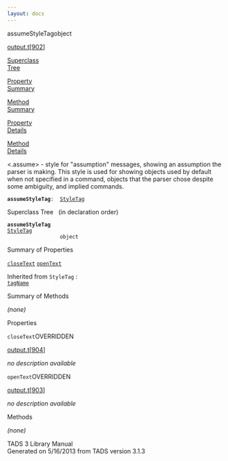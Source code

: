 ```yaml
---
layout: docs
---
```

<span class="title">assumeStyleTag</span><span class="type">object</span>

[output.t](../file/output.t.html)\[[902](../source/output.t.html#902)\]

[Superclass  
Tree](#_SuperClassTree_)

[Property  
Summary](#_PropSummary_)

[Method  
Summary](#_MethodSummary_)

[Property  
Details](#_Properties_)

[Method  
Details](#_Methods_)



\<.assume\> - style for "assumption" messages, showing an assumption the
parser is making. This style is used for showing objects used by default
when not specified in a command, objects that the parser chose despite
some ambiguity, and implied commands.

**`assumeStyleTag`**` :   `[`StyleTag`](../object/StyleTag.html)



<span id="_SuperClassTree_"></span>



<span class="hdln">Superclass Tree</span>   (in declaration order)



**`assumeStyleTag`**  
[`StyleTag`](../object/StyleTag.html)  
`                 object`  
<span id="_PropSummary_"></span>



<span class="hdln">Summary of Properties</span>  



[`closeText`](#closeText) [`openText`](#openText)

Inherited from `StyleTag` :  
[`tagName`](../object/StyleTag.html#tagName)

<span id="_MethodSummary_"></span>



<span class="hdln">Summary of Methods</span>  







*(none)* <span id="_Properties_"></span>



<span class="hdln">Properties</span>  



<span id="closeText"></span>

`closeText`<span class="rem">OVERRIDDEN</span>

[output.t](../file/output.t.html)\[[904](../source/output.t.html#904)\]



*no description available*



<span id="openText"></span>

`openText`<span class="rem">OVERRIDDEN</span>

[output.t](../file/output.t.html)\[[903](../source/output.t.html#903)\]



*no description available*



<span id="_Methods_"></span>



<span class="hdln">Methods</span>  



*(none)*



TADS 3 Library Manual  
Generated on 5/16/2013 from TADS version 3.1.3


